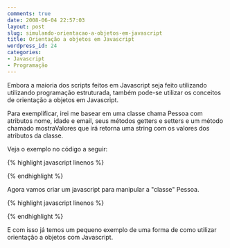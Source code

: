 ```yaml
---
comments: true
date: 2008-06-04 22:57:03
layout: post
slug: simulando-orientacao-a-objetos-em-javascript
title: Orientação a objetos em Javascript
wordpress_id: 24
categories:
- Javascript
- Programação
---
```


Embora a maioria dos scripts feitos em Javascript seja feito utilizando utilizando programação estruturada, também pode-se utilizar os conceitos de orientação a objetos em Javascript.

Para exemplificar, irei me basear em uma classe chama Pessoa com atributos nome, idade e email, seus métodos getters e setters e um método chamado mostraValores que irá retorna uma string com os valores dos atributos da classe.

Veja o exemplo no código a seguir:

{% highlight javascript linenos %}

{% endhighlight %}

Agora vamos criar um javascript para manipular a "classe" Pessoa.
<!-- more -->
{% highlight javascript linenos %}

{% endhighlight %}

E com isso já temos um pequeno exemplo de uma forma de como utilizar orientação a objetos com Javascript.
